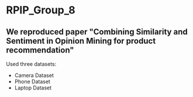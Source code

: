 # RPIP_Group_8

## We reproduced paper "Combining Similarity and Sentiment in Opinion Mining for product recommendation"


Used three datasets:
- Camera Dataset
- Phone Dataset
- Laptop Dataset
